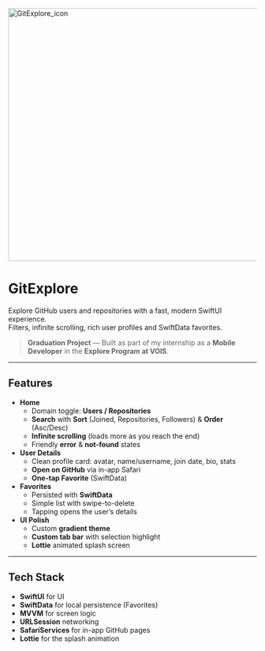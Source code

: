 <img width="512" height="512" alt="GitExplore_icon" src="https://github.com/user-attachments/assets/e477a52c-276c-4c01-8aba-c12db34e530b" />

# GitExplore

Explore GitHub users and repositories with a fast, modern SwiftUI experience.  
Filters, infinite scrolling, rich user profiles and SwiftData favorites.

>  **Graduation Project** — Built as part of my internship as a **Mobile Developer** in the **Explore Program at VOIS**.

---

## Features

- **Home**
  - Domain toggle: **Users / Repositories**
  - **Search** with **Sort** (Joined, Repositories, Followers) & **Order** (Asc/Desc)
  - **Infinite scrolling** (loads more as you reach the end)
  - Friendly **error** & **not-found** states
- **User Details**
  - Clean profile card: avatar, name/username, join date, bio, stats
  - **Open on GitHub** via in-app Safari
  - **One-tap Favorite** (SwiftData)
- **Favorites**
  - Persisted with **SwiftData**
  - Simple list with swipe-to-delete
  - Tapping opens the user’s details
- **UI Polish**
  - Custom **gradient theme**
  - **Custom tab bar** with selection highlight
  - **Lottie** animated splash screen

---

## Tech Stack

- **SwiftUI** for UI
- **SwiftData** for local persistence (Favorites)
- **MVVM** for screen logic
- **URLSession** networking
- **SafariServices** for in-app GitHub pages
- **Lottie** for the splash animation


